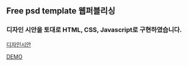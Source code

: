## Free psd template 웹퍼블리싱
### 디자인 시안을 토대로 HTML, CSS, Javascript로 구현하였습니다.

[디자인시안](https://symu.co/freebies/templates-4/afrodyta-psd-template/)

[DEMO](https://objective-hodgkin-6963c3.netlify.app/)






